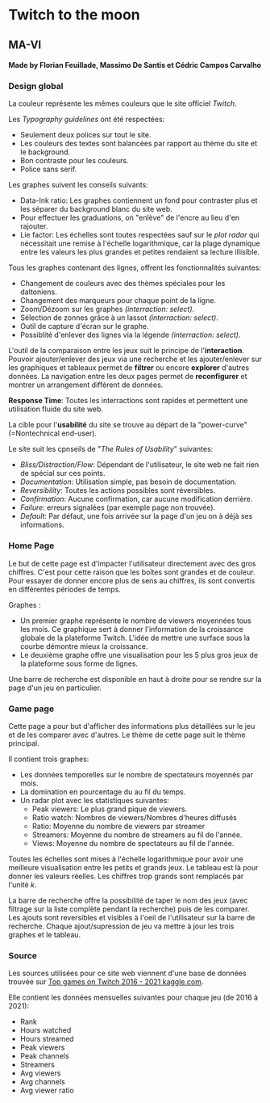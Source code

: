 # Twitch to the moon
## MA-VI
#### Made by Florian Feuillade, Massimo De Santis et Cédric Campos Carvalho


### Design global

La couleur représente les mêmes couleurs que le site officiel *Twitch*.

Les *Typography guidelines* ont été respectées:
* Seulement deux polices sur tout le site.
* Les couleurs des textes sont balancées par rapport au thème du site et le background.
* Bon contraste pour les couleurs.
* Police sans serif.

Les graphes suivent les conseils suivants:
* Data-Ink ratio: Les graphes contiennent un fond pour contraster plus et les séparer du background blanc du site web.
* Pour effectuer les graduations, on "enlève" de l'encre au lieu d'en rajouter.
* Lie factor: Les échelles sont toutes respectées sauf sur le *plot radar* qui nécessitait une remise à l'échelle logarithmique, car la plage dynamique entre les valeurs les plus grandes et petites rendaient sa lecture illisible.

Tous les graphes contenant des lignes, offrent les fonctionnalités suivantes:
* Changement de couleurs avec des thèmes spéciales pour les daltoniens.
* Changement des marqueurs pour chaque point de la ligne.
* Zoom/Dézoom sur les graphes *(interraction: select)*.
* Sélection de zonnes grâce à un lassot *(interraction: select)*.
* Outil de capture d'écran sur le graphe.
* Possiblité d'enlever des lignes via la légende *(interraction: select)*.

L'outil de la comparaison entre les jeux suit le principe de l'**interaction**. Pouvoir ajouter/enlever des jeux via une recherche et les ajouter/enlever sur les graphiques et tableaux permet de **filtrer** ou encore **explorer** d'autres données. La navigation entre les deux pages permet de **reconfigurer** et montrer un arrangement différent de données.

**Response Time**: Toutes les interractions sont rapides et permettent une utilisation fluide du site web.

La cible pour l'**usabilité** du site se trouve au départ de la "power-curve" (=Nontechnical end-user).

Le site suit les cpnseils de "*The Rules of Usability*" suivantes:
* *Bliss/Distraction/Flow*: Dépendant de l'utilisateur, le site web ne fait rien de spécial sur ces points.
* *Documentation*: Utilisation simple, pas besoin de documentation.
* *Reversibility*: Toutes les actions possibles sont réversibles.
* *Confirmation*: Aucune confirmation, car aucune modification derrière.
* *Failure*: erreurs signalées (par exemple page non trouvée).
* *Default*: Par défaut, une fois arrivée sur la page d'un jeu on à déjà ses informations.

### Home Page
Le but de cette page est d'impacter l'utilisateur directement avec des gros chiffres. C'est pour cette raison que les boîtes sont grandes et de couleur. Pour essayer de donner encore plus de sens au chiffres, ils sont convertis en différentes périodes de temps.

Graphes :
* Un premier graphe représente le nombre de viewers moyennées tous les mois. Ce graphique sert à donner l'information de la croissance globale de la plateforme Twitch. L'idée de mettre une surface sous la courbe démontre mieux la croissance.
* Le deuxième graphe offre une visualisation pour les 5 plus gros jeux de la plateforme sous forme de lignes.

Une barre de recherche est disponible en haut à droite pour se rendre sur la page d'un jeu en particulier.

### Game page

Cette page a pour but d'afficher des informations plus détaillées sur le jeu et de les comparer avec d'autres. Le thème de cette page suit le thème principal.

Il contient trois graphes:
* Les données temporelles sur le nombre de spectateurs moyennés par mois.
* La domination en pourcentage du au fil du temps.
* Un radar plot avec les statistiques suivantes:
  * Peak viewers: Le plus grand pique de viewers.
  * Ratio watch: Nombres de viewers/Nombres d'heures diffusés
  * Ratio: Moyenne du nombre de viewers par streamer
  * Streamers: Moyenne du nombre de streamers au fil de l'année.
  * Views: Moyenne du nombre de spectateurs au fil de l'année.

Toutes les échelles sont mises à l'échelle logarithmique pour avoir une meilleure visualisation entre les petits et grands jeux. Le tableau est là pour donner les valeurs réelles. Les chiffres trop grands sont remplacés par l'unité $k$.

La barre de recherche offre la possibilité de taper le nom des jeux (avec filtrage sur la liste complète pendant la recherche) puis de les comparer. Les ajouts sont reversibles et visibles à l'oeil de l'utilisateur sur la barre de recherche. Chaque ajout/supression de jeu va mettre à jour les trois graphes et le tableau.

### Source

Les sources utilisées pour ce site web viennent d'une base de données trouvée sur [Top games on Twitch 2016 - 2021 kaggle.com](https://www.kaggle.com/rankirsh/evolution-of-top-games-on-twitch).

Elle contient les données mensuelles suivantes pour chaque jeu (de 2016 à 2021):
* Rank
* Hours watched
* Hours streamed
* Peak viewers
* Peak channels
* Streamers
* Avg viewers
* Avg channels
* Avg viewer ratio
